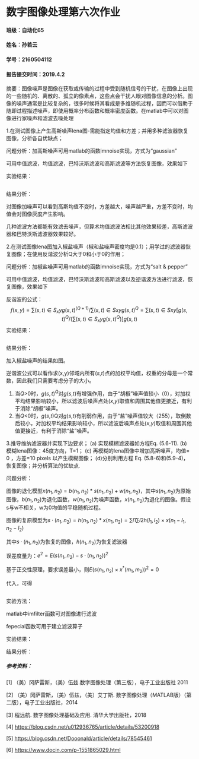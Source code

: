 # 数字图像处理第六次作业



#### 班级：自动化65

#### 姓名：孙若云

#### 学号：2160504112

#### 报告提交时间：2019.4.2



摘要：图像噪声是图像在获取或传输的过程中受到随机信号的干扰，在图像上出现的一些随机的、离散的、孤立的像素点，这些点会干扰人眼对图像信息的分析。图像的噪声通常是比较复杂的，很多时候将其看成是多维随机过程，因而可以借助于随即过程描述噪声，即使用概率分布函数和概率密度函数。在matlab中可以对图像进行家噪声和滤波去噪处理



1.在测试图像上产生高斯噪声lena图-需能指定均值和方差；并用多种滤波器恢复图像，分析各自优缺点；

问题分析：加高斯噪声可用matlab的函数imnoise实现，方式为“gaussian”

可用中值滤波，均值滤波，巴特沃斯滤波和高斯滤波等方法恢复图像，效果如下

实验结果：

![]()

结果分析：

对图像加噪声可以看到高斯均值不变时，方差越大，噪声越严重，方差不变时，均值会对图像灰度产生影响。

几种滤波方法都能有效滤去噪声，但算术均值滤波法相比其他效果较差，高斯滤波器和巴特沃斯滤波器效果较好。



2.在测试图像lena图加入椒盐噪声（椒和盐噪声密度均是0.1）；用学过的滤波器恢复图像；在使用反谐波分析Q大于0和小于0的作用；

问题分析：加椒盐噪声可用matlab的函数imnoise实现，方式为“salt & pepper”

可用中值滤波，均值滤波，巴特沃斯滤波和高斯滤波以及逆谐波方法进行滤波，恢复图像，效果如下

反谐波的公式：
$$
f(x,y)=∑(s,t)∈S_xyg(s,t)^(Q+1)/∑(s,t)∈Sxyg(s,t)^Q=∑(s,t)∈Sxy[g(s,t)^Q/(∑(s,t)∈S_xyg(s,t)^Q)]g(s,t)
$$
实验结果：

![]()

结果分析：

加入椒盐噪声的结果如图。

逆谐波公式可以看作求(x,y)邻域内所有(*s*,*t*)点的加权平均值，权重的分母是一个常数，因此我们只需要考虑分子的大小。 

1. 当*Q*>0时，$g(s,t)^Q$对*g*(*s*,*t*)有增强作用，由于“胡椒”噪声值较小（0），对加权平均结果影响较小，所以滤波后噪声点处(*x*,*y*)取值和周围其他值更接近，有利于消除“胡椒”噪声。 
2. 当*Q*<0时，*g*(*s*,*t*)Q对*g*(*s*,*t*)有削弱作用，由于“盐”噪声值较大（255），取倒数后较小，对加权平均结果影响较小，所以滤波后噪声点处(*x*,*y*)取值和周围其他值更接近，有利于消除“盐”噪声。



3.推导维纳滤波器并实现下边要求；
(a) 实现模糊滤波器如方程Eq. (5.6-11).
(b) 模糊lena图像：45度方向，T=1；
(c) 再模糊的lena图像中增加高斯噪声，均值= 0 ，方差=10 pixels 以产生模糊图像；
(d)分别利用方程 Eq. (5.8-6)和(5.9-4)，恢复图像；并分析算法的优缺点.

问题分析：

图像的退化模型$x(n_1,n_2)=b(n_1,n_2)*s(n_1,n_2)+w(n_1,n_2)$，其中$s(n_1,n_2)$为原始图像，$b(n_1,n_2)$为退化函数，$w(n_1,n_2)$为噪声函数，$x(n_1,n_2)$为退化的图像。假设s与w不相关，w为0均值的平稳随机过程。

图像的复原模型为$s·(n_1,n_2)=h(n_1,n_2)*x(n_1,n_2)=∑l1∑l2h(l_1,l_2)×x(n_1-l_1,n_2-l_2)​$

其中$s·(n_1,n_2)$为恢复的图像，$h(n_1,n_2)$为恢复滤波器

误差度量为：$e^2=E{(s(n_1,n_2)-s·(n_1,n_2))^2}​$

基于正交性原理，要求误差最小，则$E{(s(n_1,n_2)×x^*(m_1,m_2))^2}=0$ 

代入，可得

![]()



实验方法：

matlab中imfilter函数可对图像进行滤波

fepecial函数可用于建立滤波算子

实验结果：



结果分析：





##### 参考资料：

[1] （美）冈萨雷斯，（美）伍兹.数字图像处理（第三版），电子工业出版社 2011

[2] （美）冈萨雷斯，（美）伍兹，（美）艾丁斯. 数字图像处理（MATLAB版）（第二版），电子工业出版社，2014

[3] 程远航. 数字图像处理基础及应用. 清华大学出版社，2018

[4] https://blog.csdn.net/u012936765/article/details/53200918

[5] https://blog.csdn.net/Dooonald/article/details/78545461

[6] https://www.docin.com/p-1551865029.html

